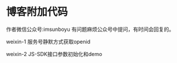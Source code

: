 # 博客附加代码
作者微信公众号:imsunboyu
有问题麻烦公众号中提问，有时间会回复的。

weixin-1   服务号静默方式获取openid

weixin-2   JS-SDK接口参数初始化和demo
